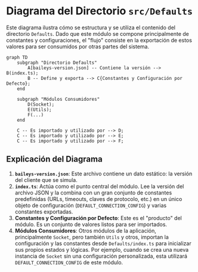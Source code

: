 # Diagrama del Directorio `src/Defaults`

Este diagrama ilustra cómo se estructura y se utiliza el contenido del directorio `Defaults`. Dado que este módulo se compone principalmente de constantes y configuraciones, el "flujo" consiste en la exportación de estos valores para ser consumidos por otras partes del sistema.

```mermaid
graph TD
    subgraph "Directorio Defaults"
        A[baileys-version.json] -- Contiene la versión --> B(index.ts);
        B -- Define y exporta --> C{Constantes y Configuración por Defecto};
    end

    subgraph "Módulos Consumidores"
        D(Socket);
        E(Utils);
        F(...)
    end

    C -- Es importado y utilizado por --> D;
    C -- Es importado y utilizado por --> E;
    C -- Es importado y utilizado por --> F;

```

## Explicación del Diagrama

1.  **`baileys-version.json`**: Este archivo contiene un dato estático: la versión del cliente que se simula.
2.  **`index.ts`**: Actúa como el punto central del módulo. Lee la versión del archivo JSON y la combina con un gran conjunto de constantes predefinidas (URLs, timeouts, claves de protocolo, etc.) en un único objeto de configuración (`DEFAULT_CONNECTION_CONFIG`) y varias constantes exportadas.
3.  **Constantes y Configuración por Defecto**: Este es el "producto" del módulo. Es un conjunto de valores listos para ser importados.
4.  **Módulos Consumidores**: Otros módulos de la aplicación, principalmente `Socket`, pero también `Utils` y otros, importan la configuración y las constantes desde `Defaults/index.ts` para inicializar sus propios estados y lógicas. Por ejemplo, cuando se crea una nueva instancia de `Socket` sin una configuración personalizada, esta utilizará `DEFAULT_CONNECTION_CONFIG` de este módulo.
